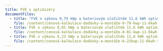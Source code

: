 ```yaml
---
title: FVE s optimizéry
documentFiles:
  - title: "FVE o výkonu 9,79 kWp a bateriovým uložištěm 11,6 kWh optimizéry "
    file: /content/cenová-kalkulace-dodávky-a-montáže-9-79-kwp-11-6kwh-tigo-leden-2024.pdf
  - title: FVE o výkonu 8,01 kWp a bateriovým uložištěm 11,6 kWh optimizéry
    file: /content/cenová-kalkulace-dodávky-a-montáže-8-01-kwp-11-6kwh-tigo-leden-2024.pdf
  - title: FVE o výkonu 6,23 kWp a bateriovým uložištěm 11,6 kWh optimizéry
    file: /content/cenová-kalkulace-dodávky-a-montáže-6-23kwp-11-6kwh-tigo-leden-2024.pdf
---
```

